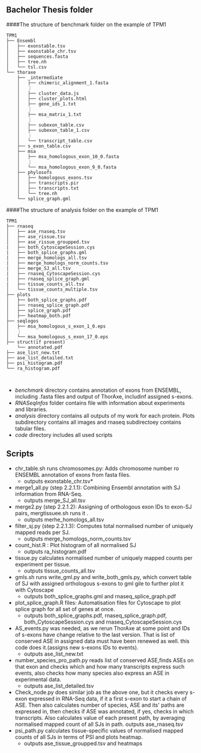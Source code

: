 
## Bachelor Thesis folder

####The structure of benchmark folder on the example of TPM1
```
TPM1
├── Ensembl
│   ├── exonstable.tsv
│   ├── exonstable_chr.tsv
│   ├── sequences.fasta
│   ├── tree.nh
│   └── tsl.csv
└── thoraxe
    ├── _intermediate
    │   ├── chimeric_alignment_1.fasta
    │   ⋮
    │   ├── cluster_data.js
    │   ├── cluster_plots.html
    │   ├── gene_ids_1.txt
    │   ⋮
    │   ├── msa_matrix_1.txt
    │   ⋮
    │   ├── subexon_table.csv
    │   ├── subexon_table_1.csv
    │   ⋮
    │   └── transcript_table.csv
    ├── s_exon_table.csv
    ├── msa
    │   ├── msa_homologous_exon_10_0.fasta
    │   ⋮
    │   └── msa_homologous_exon_9_0.fasta
    ├── phylosofs
    │   ├── homologous_exons.tsv
    │   ├── transcripts.pir
    │   ├── transcripts.txt
    │   └── tree.nh
    └── splice_graph.gml
```

####The structure of analysis folder on the example of TPM1
```
TPM1
├── rnaseq
│   ├── ase_rnaseq.tsv
│   ├── ase_rissue.tsv
│   ├── ase_rissue_groupped.tsv
|   ├── both_CytoscapeSession.cys
|   ├── both_splice_graphs.gml
|   ├── merge_homologs_all.tsv
|   ├── merge_homologs_norm_counts.tsv
|   ├── merge_SJ_all.tsv
|   ├── rnaseq_CytoscapeSession.cys
|   ├── rnaseq_splice_graph.gml
|   ├── tissue_counts_all.tsv
│   └── tissue_counts_multiple.tsv
├── plots
│   ├── both_splice_graphs.pdf
│   ├── rnaseq_splice_graph.pdf
│   ├── splice_graph.pdf
│   ├── heatmap_both.pdf
├── seqlogos
│   ├── msa_homologous_s_exon_1_0.eps
│   ⋮
│   └── msa_homologous_s_exon_17_0.eps
├── struct(if present)
    └── annotated.pdf
├── ase_list_new.txt
├── ase_list_detailed.txt
├── psi_histogram.pdf
└── ra_histogram.pdf

  
```

* *benchmark* directory contains annotation of exons from ENSEMBL, including .fasta files and output of ThorAxe, includinf assigned s-exons.
* *RNASeqInfos* folder contains file with information about experiments and libraries.
* *analysis* directory contains all outputs of my work for each protein. Plots subdirectory contains all images and rnaseq subdirectoey contains tabular files. 
* *code* directory includes all used scripts

## Scripts
* chr_table.sh runs chromosomes.py:  Adds chromosome number ro ENSEMBL annotation of exons from fasta files. 
  * outputs exonstable_chr.tsv*
* merge1_all.py (step 2.2.1.1):    Combining Ensembl annotation with SJ information from RNA-Seq.
  * outputs merge_SJ_all.tsv
* merge2.py  (step 2.2.1.2):    Assigning of orthologous exon IDs to exon-SJ pairs, mergtissuee.sh runs it .
  * outputs merhe_homologs_all.tsv
* filter_sj.py (step 2.2.1.3): Computes total normalised number of uniquely mapped reads per SJ.
  * outputs merge_homologs_norm_counts.tsv
* count_hist.R : Plot histogram of all normalised SJ
  * outputs ra_histogram.pdf
* tissue.py calculates normalised number of uniquely mapped counts per experiment per tissue.
  * outputs tissue_counts_all.tsv
* gmls.sh runs write_gml.py and write_both_gmls.py, which convert table of SJ with assigned orthologous s-exons to gml gile to further plot it with Cytoscape
  * outputs both_splice_graphs.gml and rnaseq_splice_graph.pdf
* plot_splice_graph.R files: Automatisation files for Cytoscape to plot splice graph for all set of genes at once.
  * outputs both_splice_graphs.pdf, rnaseq_splice_graph.pdf, both_CytoscapeSession.cys and rnaseq_CytoscapeSession.cys
* AS_events.py was needed, as we rerun ThorAxe at some point and IDs of s-exons have change relative to the last version. That is list of conserved ASE in assigned data must have been renewed as well. this code does it.(assigns new s-exons IDs to events).
  * outputs ase_list_new.txt
* number_species_pro_path.py reads list of conserved ASE,finds ASEs on that exon and checks which and how many transcripts express such events, also checks how many species also express an ASE in experimental data.
  * outputs ase_list_detailed.tsv
* Check_node.py does similar job as the above one, but it checks every s-exon expressed in RNA-Seq data, if it a first s-exon to start a chain of ASE. Then also calculates number of species, ASE and its' paths are expressed in, then checks if ASE was annotated, if yes, checks in which transcripts. Also calculates value of each present path, by averaging  normalised mapped count of all  SJs in path.
  outputs ase_rnaseq.tsv
* psi_path.py calculates tissue-specific values of normalised mapped counts of all SJs in terms of PSI and plots heatmap. 
  * outputs ase_tissue_groupped.tsv and heatmaps
